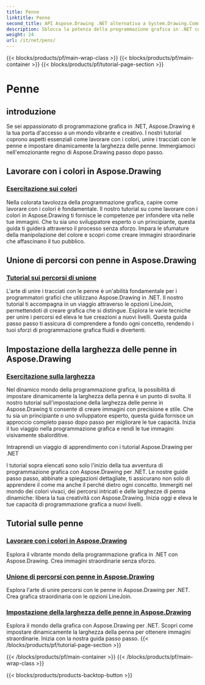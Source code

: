 ```yaml
---
title: Penne
linktitle: Penne
second_title: API Aspose.Drawing .NET alternativa a System.Drawing.Common
description: Sblocca la potenza della programmazione grafica in .NET con i tutorial Aspose.Drawing. Scopri la manipolazione del colore, l'unione dei percorsi e l'impostazione dinamica della larghezza della penna per immagini straordinarie.
weight: 24
url: /it/net/pens/
---
```


{{< blocks/products/pf/main-wrap-class >}}
{{< blocks/products/pf/main-container >}}
{{< blocks/products/pf/tutorial-page-section >}}

# Penne


## introduzione

Se sei appassionato di programmazione grafica in .NET, Aspose.Drawing è la tua porta d'accesso a un mondo vibrante e creativo. I nostri tutorial coprono aspetti essenziali come lavorare con i colori, unire i tracciati con le penne e impostare dinamicamente la larghezza delle penne. Immergiamoci nell'emozionante regno di Aspose.Drawing passo dopo passo.

## Lavorare con i colori in Aspose.Drawing

### [Esercitazione sui colori](./colors/)

Nella colorata tavolozza della programmazione grafica, capire come lavorare con i colori è fondamentale. Il nostro tutorial su come lavorare con i colori in Aspose.Drawing ti fornisce le competenze per infondere vita nelle tue immagini. Che tu sia uno sviluppatore esperto o un principiante, questa guida ti guiderà attraverso il processo senza sforzo. Impara le sfumature della manipolazione del colore e scopri come creare immagini straordinarie che affascinano il tuo pubblico.

## Unione di percorsi con penne in Aspose.Drawing

### [Tutorial sui percorsi di unione](./join/)

L'arte di unire i tracciati con le penne è un'abilità fondamentale per i programmatori grafici che utilizzano Aspose.Drawing in .NET. Il nostro tutorial ti accompagna in un viaggio attraverso le opzioni LineJoin, permettendoti di creare grafica che si distingue. Esplora le varie tecniche per unire i percorsi ed eleva le tue creazioni a nuovi livelli. Questa guida passo passo ti assicura di comprendere a fondo ogni concetto, rendendo i tuoi sforzi di programmazione grafica fluidi e divertenti.

## Impostazione della larghezza delle penne in Aspose.Drawing

### [Esercitazione sulla larghezza](./width/)

Nel dinamico mondo della programmazione grafica, la possibilità di impostare dinamicamente la larghezza della penna è un punto di svolta. Il nostro tutorial sull'impostazione della larghezza delle penne in Aspose.Drawing ti consente di creare immagini con precisione e stile. Che tu sia un principiante o uno sviluppatore esperto, questa guida fornisce un approccio completo passo dopo passo per migliorare le tue capacità. Inizia il tuo viaggio nella programmazione grafica e rendi le tue immagini visivamente sbalorditive.

Intraprendi un viaggio di apprendimento con i tutorial Aspose.Drawing per .NET

I tutorial sopra elencati sono solo l'inizio della tua avventura di programmazione grafica con Aspose.Drawing per .NET. Le nostre guide passo passo, abbinate a spiegazioni dettagliate, ti assicurano non solo di apprendere il come ma anche il perché dietro ogni concetto. Immergiti nel mondo dei colori vivaci, dei percorsi intricati e delle larghezze di penna dinamiche: libera la tua creatività con Aspose.Drawing. Inizia oggi e eleva le tue capacità di programmazione grafica a nuovi livelli.
## Tutorial sulle penne
### [Lavorare con i colori in Aspose.Drawing](./colors/)
Esplora il vibrante mondo della programmazione grafica in .NET con Aspose.Drawing. Crea immagini straordinarie senza sforzo.
### [Unione di percorsi con penne in Aspose.Drawing](./join/)
Esplora l'arte di unire percorsi con le penne in Aspose.Drawing per .NET. Crea grafica straordinaria con le opzioni LineJoin.
### [Impostazione della larghezza delle penne in Aspose.Drawing](./width/)
Esplora il mondo della grafica con Aspose.Drawing per .NET. Scopri come impostare dinamicamente la larghezza della penna per ottenere immagini straordinarie. Inizia con la nostra guida passo passo.
{{< /blocks/products/pf/tutorial-page-section >}}

{{< /blocks/products/pf/main-container >}}
{{< /blocks/products/pf/main-wrap-class >}}

{{< blocks/products/products-backtop-button >}}
